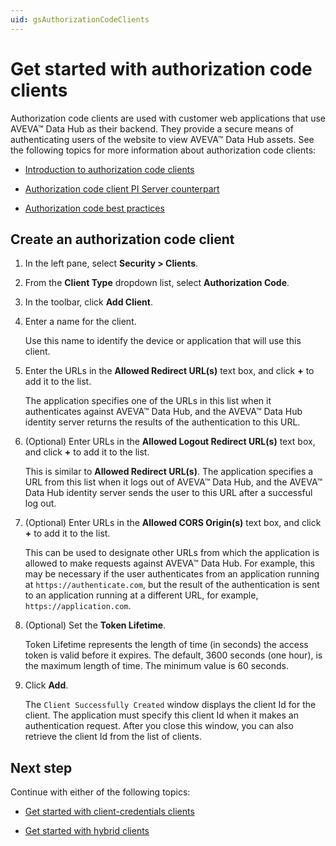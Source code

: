 ```yaml
---
uid: gsAuthorizationCodeClients
---
```


# Get started with authorization code clients

Authorization code clients are used with customer web applications that use AVEVA™ Data Hub as their backend. They provide a secure means of authenticating users of the website to view AVEVA™ Data Hub assets. See the following topics for more information about authorization code clients:

- [Introduction to authorization code clients](xref:ccClients#authorization-code-client)

- [Authorization code client PI Server counterpart](xref:ccClients#authorization-code-pi-server)

- [Authorization code best practices](xref:ccClients#authorization-code-bp)

## Create an authorization code client

1. In the left pane, select **Security > Clients**.

1. From the **Client Type** dropdown list, select **Authorization Code**.

1. In the toolbar, click **Add Client**.

1. Enter a name for the client. 

   Use this name to identify the device or application that will use this client.

1. Enter the URLs in the **Allowed Redirect URL(s)** text box, and click  **+**  to add it to the list. 

   The application specifies one of the URLs in this list when it authenticates against AVEVA™ Data Hub, and the AVEVA™ Data Hub identity server returns the results of the authentication to this URL.

1. (Optional) Enter URLs in the **Allowed Logout Redirect URL(s)** text box, and click **+**  to add it to the list. 

   This is similar to **Allowed Redirect URL(s)**. The application specifies a URL from this list when it logs out of AVEVA™ Data Hub, and the AVEVA™ Data Hub identity server sends the user to this URL after a successful log out.

1. (Optional) Enter URLs in the **Allowed CORS Origin(s)** text box, and click  **+**  to add it to the list.  

   This can be used to designate other URLs from which the application is allowed to make requests against AVEVA™ Data Hub. For example, this may be necessary if the user authenticates from an application running at `https://authenticate.com`, but the result of the authentication is sent to an application running at a different URL, for example, `https://application.com`.
   
1. (Optional) Set the **Token Lifetime**. 

   Token Lifetime represents the length of time (in seconds) the access token is valid before it expires. The default, 3600 seconds (one hour), is the maximum length of time. The minimum value is 60 seconds.

1. Click **Add**.  

   The `Client Successfully Created` window displays the client Id for the client. The application must specify this client Id when it makes an authentication request. After you close this window, you can also retrieve the client Id from the list of clients.

## Next step

Continue with either of the following topics:

- [Get started with client-credentials clients](xref:gsClientCredentialsClients) 

- [Get started with hybrid clients](xref:gsHybridClients)
